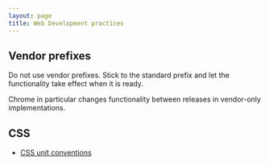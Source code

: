 ```yaml
---
layout: page
title: Web Development practices
---
```


## Vendor prefixes

Do not use vendor prefixes. Stick to the standard prefix and let the functionality take effect when it is ready.

Chrome in particular changes functionality between releases in vendor-only implementations.

## CSS

* [CSS unit conventions](css-units.md)